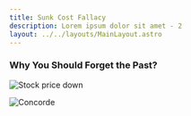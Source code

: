 ```yaml
---
title: Sunk Cost Fallacy
description: Lorem ipsum dolor sit amet - 2
layout: ../../layouts/MainLayout.astro
---
```


### Why You Should Forget the Past?


![Stock price down](/images/stock-price-down.jpg)

![Concorde](/images/concorde.jpg)


